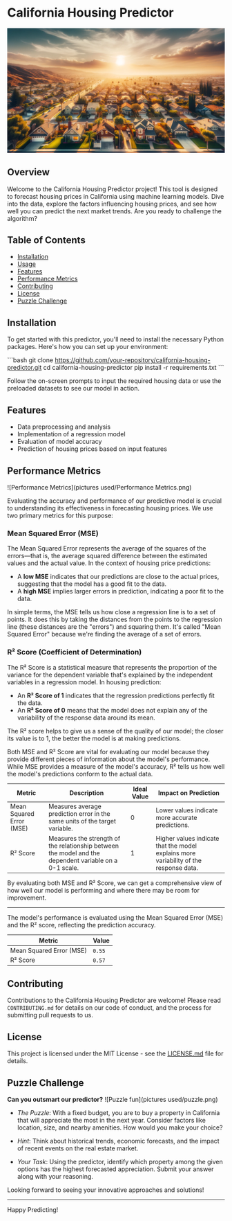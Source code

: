 # California Housing Predictor

![Housing Landscape](https://github.com/QuantumQuaser/california_housing_predictor/blob/main/pictures%20used/california%20housing%20landscape.png)

## Overview

Welcome to the California Housing Predictor project! This tool is designed to forecast housing prices in California using machine learning models. Dive into the data, explore the factors influencing housing prices, and see how well you can predict the next market trends. Are you ready to challenge the algorithm?

## Table of Contents

- [Installation](#installation)
- [Usage](#usage)
- [Features](#features)
- [Performance Metrics](#performance-metrics)
- [Contributing](#contributing)
- [License](#license)
- [Puzzle Challenge](#puzzle-challenge)

## Installation

To get started with this predictor, you'll need to install the necessary Python packages. Here's how you can set up your environment:

\```bash
git clone https://github.com/your-repository/california-housing-predictor.git
cd california-housing-predictor
pip install -r requirements.txt
\```






Follow the on-screen prompts to input the required housing data or use the preloaded datasets to see our model in action.

## Features

- Data preprocessing and analysis
- Implementation of a regression model
- Evaluation of model accuracy
- Prediction of housing prices based on input features

## Performance Metrics

![Performance Metrics](pictures used/Performance Metrics.png)

Evaluating the accuracy and performance of our predictive model is crucial to understanding its effectiveness in forecasting housing prices. We use two primary metrics for this purpose:

### Mean Squared Error (MSE)
The Mean Squared Error represents the average of the squares of the errors—that is, the average squared difference between the estimated values and the actual value. In the context of housing price predictions:

- A **low MSE** indicates that our predictions are close to the actual prices, suggesting that the model has a good fit to the data.
- A **high MSE** implies larger errors in prediction, indicating a poor fit to the data.

In simple terms, the MSE tells us how close a regression line is to a set of points. It does this by taking the distances from the points to the regression line (these distances are the "errors") and squaring them. It's called "Mean Squared Error" because we're finding the average of a set of errors.

### R² Score (Coefficient of Determination)
The R² Score is a statistical measure that represents the proportion of the variance for the dependent variable that's explained by the independent variables in a regression model. In housing prediction:

- An **R² Score of 1** indicates that the regression predictions perfectly fit the data.
- An **R² Score of 0** means that the model does not explain any of the variability of the response data around its mean.

The R² score helps to give us a sense of the quality of our model; the closer its value is to 1, the better the model is at making predictions.

Both MSE and R² Score are vital for evaluating our model because they provide different pieces of information about the model's performance. While MSE provides a measure of the model's accuracy, R² tells us how well the model's predictions conform to the actual data.

| Metric          | Description | Ideal Value | Impact on Prediction |
|-----------------|-------------|-------------|----------------------|
| Mean Squared Error (MSE) | Measures average prediction error in the same units of the target variable. | 0 | Lower values indicate more accurate predictions. |
| R² Score       | Measures the strength of the relationship between the model and the dependent variable on a 0-1 scale. | 1 | Higher values indicate that the model explains more variability of the response data. |

By evaluating both MSE and R² Score, we can get a comprehensive view of how well our model is performing and where there may be room for improvement.

---




The model's performance is evaluated using the Mean Squared Error (MSE) and the R² score, reflecting the prediction accuracy.

| Metric          | Value       |
|-----------------|-------------|
| Mean Squared Error (MSE) | `0.55` |
| R² Score       | `0.57` |

## Contributing

Contributions to the California Housing Predictor are welcome! Please read `CONTRIBUTING.md` for details on our code of conduct, and the process for submitting pull requests to us.

## License

This project is licensed under the MIT License - see the [LICENSE.md](LICENSE) file for details.

## Puzzle Challenge

**Can you outsmart our predictor?**
![Puzzle fun](pictures used/puzzle.png)

- *The Puzzle*: With a fixed budget, you are to buy a property in California that will appreciate the most in the next year. Consider factors like location, size, and nearby amenities. How would you make your choice?

- *Hint*: Think about historical trends, economic forecasts, and the impact of recent events on the real estate market.

- *Your Task*: Using the predictor, identify which property among the given options has the highest forecasted appreciation. Submit your answer along with your reasoning.

Looking forward to seeing your innovative approaches and solutions!

---

Happy Predicting!

 
